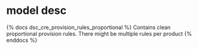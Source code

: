 # model desc

{% docs dsc_cre_provision_rules_proportional %}
Contains clean proportional provision rules. There might be multiple rules per product
{% enddocs %}
